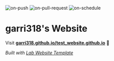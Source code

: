 
  ![on-push](../../actions/workflows/on-push.yaml/badge.svg)
  ![on-pull-request](../../actions/workflows/on-pull-request.yaml/badge.svg)
  ![on-schedule](../../actions/workflows/on-schedule.yaml/badge.svg)

  # garri318's Website

  Visit **[garri318.github.io/test_website.github.io](https://garri318.github.io/test_website.github.io)** 🚀

  _Built with [Lab Website Template](https://greene-lab.gitbook.io/lab-website-template-docs)_
